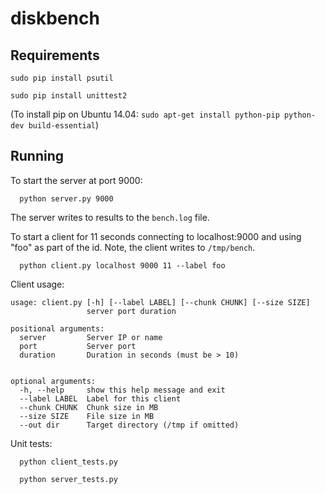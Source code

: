 # diskbench

## Requirements
`sudo pip install psutil`

`sudo pip install unittest2`

(To install pip on Ubuntu 14.04: `sudo apt-get install python-pip python-dev build-essential`)

## Running

To start the server at port 9000:

`  python server.py 9000`

The server writes to results to the `bench.log` file.

To start a client for 11 seconds connecting to localhost:9000 and using "foo" as part of the id. Note, the client writes to `/tmp/bench`.

`  python client.py localhost 9000 11 --label foo` 

Client usage:
```
usage: client.py [-h] [--label LABEL] [--chunk CHUNK] [--size SIZE]
                 server port duration

positional arguments:
  server         Server IP or name
  port           Server port
  duration       Duration in seconds (must be > 10)
  

optional arguments:
  -h, --help     show this help message and exit
  --label LABEL  Label for this client
  --chunk CHUNK  Chunk size in MB
  --size SIZE    File size in MB
  --out dir      Target directory (/tmp if omitted)   
  ```
  
Unit tests:

`  python client_tests.py`

`  python server_tests.py`
